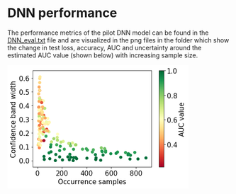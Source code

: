 DNN performance
===========

The performance metrics of the pilot DNN model can be found in the [DNN_eval.txt](DNN_eval.txt) file and are visualized in the png files in the folder which show the change in test loss, accuracy, AUC and uncertainty around the estimated AUC value (shown below) with increasing sample size.

![](confidence_width.png)



